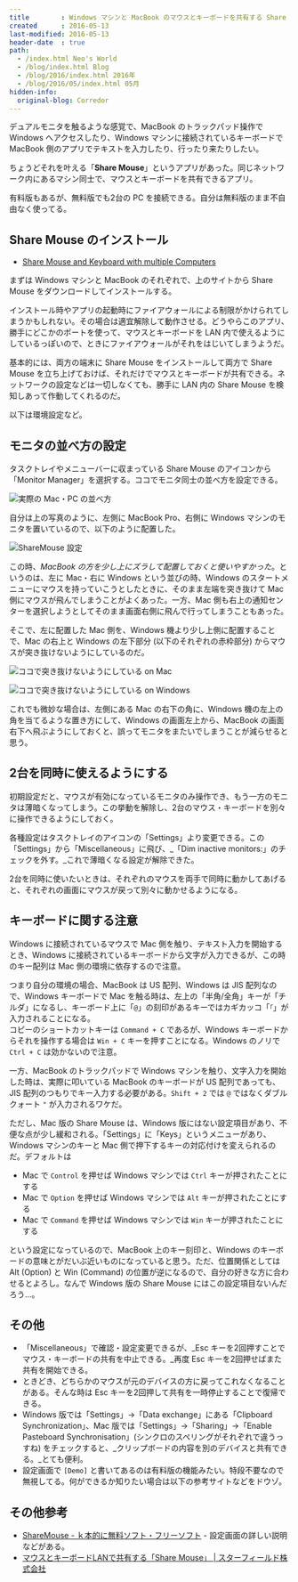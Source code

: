 ```yaml
---
title        : Windows マシンと MacBook のマウスとキーボードを共有する Share Mouse が超絶便利
created      : 2016-05-13
last-modified: 2016-05-13
header-date  : true
path:
  - /index.html Neo's World
  - /blog/index.html Blog
  - /blog/2016/index.html 2016年
  - /blog/2016/05/index.html 05月
hidden-info:
  original-blog: Corredor
---
```


デュアルモニタを触るような感覚で、MacBook のトラックパッド操作で Windows へアクセスしたり、Windows マシンに接続されているキーボードで MacBook 側のアプリでテキストを入力したり、行ったり来たりしたい。

ちょうどそれを叶える「__Share Mouse__」というアプリがあった。同じネットワーク内にあるマシン同士で、マウスとキーボードを共有できるアプリ。

有料版もあるが、無料版でも2台の PC を接続できる。自分は無料版のまま不自由なく使ってる。

## Share Mouse のインストール

- [Share Mouse and Keyboard with multiple Computers](http://www.keyboard-and-mouse-sharing.com/)

まずは Windows マシンと MacBook のそれぞれで、上のサイトから Share Mouse をダウンロードしてインストールする。

インストール時やアプリの起動時にファイアウォールによる制限がかけられてしまうかもしれない。その場合は適宜解除して動作させる。どうやらこのアプリ、勝手にどこかのポートを使って、マウスとキーボードを LAN 内で使えるようにしているっぽいので、ときにファイアウォールがそれをはじいてしまうようだ。

基本的には、両方の端末に Share Mouse をインストールして両方で Share Mouse を立ち上げておけば、それだけでマウスとキーボードが共有できる。ネットワークの設定などは一切しなくても、勝手に LAN 内の Share Mouse を検知しあって作動してくれるのだ。

以下は環境設定など。

## モニタの並べ方の設定

タスクトレイやメニューバーに収まっている Share Mouse のアイコンから「Monitor Manager」を選択する。ココでモニタ同士の並べ方を設定できる。

![実際の Mac・PC の並べ方](./08-01-04.jpg)

自分は上の写真のように、左側に MacBook Pro、右側に Windows マシンのモニタを置いているので、以下のように配置した。

![ShareMouse 設定](13-01-01.png)

この時、_MacBook の方を少し上にズラして配置しておくと使いやすかった_。というのは、左に Mac・右に Windows という並びの時、Windows のスタートメニューにマウスを持っていこうとしたときに、そのまま左端を突き抜けて Mac 側にマウスが飛んでしまうことがよくあった。一方、Mac 側も右上の通知センターを選択しようとしてそのまま画面右側に飛んで行ってしまうこともあった。

そこで、左に配置した Mac 側を、Windows 機より少し上側に配置することで、Mac の右上と Windows の左下部分 (以下のそれぞれの赤枠部分) からマウスが突き抜けないようにしているのだ。

![ココで突き抜けないようにしている on Mac](13-01-02.png)

![ココで突き抜けないようにしている on Windows](13-01-03.png)

これでも微妙な場合は、左側にある Mac の右下の角に、Windows 機の左上の角を当てるような置き方にして、Windows の画面左上から、MacBook の画面右下へ飛ぶようにしておくと、誤ってモニタをまたいでしまうことが減らせると思う。

## 2台を同時に使えるようにする

初期設定だと、マウスが有効になっているモニタのみ操作でき、もう一方のモニタは薄暗くなってしまう。この挙動を解除し、2台のマウス・キーボードを別々に操作できるようにしておく。

各種設定はタスクトレイのアイコンの「Settings」より変更できる。この「Settings」から「Miscellaneous」に飛び、_「Dim inactive monitors:」のチェックを外す。_これで薄暗くなる設定が解除できた。

2台を同時に使いたいときは、それぞれのマウスを両手で同時に動かしてあげると、それぞれの画面にマウスが戻って別々に動かせるようになる。

## キーボードに関する注意

Windows に接続されているマウスで Mac 側を触り、テキスト入力を開始するとき、Windows に接続されているキーボードから文字が入力できるが、この時のキー配列は Mac 側の環境に依存するので注意。

つまり自分の環境の場合、MacBook は US 配列、Windows は JIS 配列なので、Windows キーボードで Mac を触る時は、左上の「半角/全角」キーが「チルダ」になるし、キーボード上に「`@`」の刻印があるキーではカギカッコ「`「`」が入力されることになる。  
コピーのショートカットキーは `Command + C` であるが、Windows キーボードからそれを操作する場合は `Win + C` キーを押すことになる。Windows のノリで `Ctrl + C` は効かないので注意。

一方、MacBook のトラックパッドで Windows マシンを触り、文字入力を開始した時は、実際に叩いている MacBook のキーボードが US 配列であっても、JIS 配列のつもりでキー入力する必要がある。`Shift + 2` では `@` ではなくダブルクォート `"` が入力されるワケだ。

ただし、Mac 版の Share Mouse は、Windows 版にはない設定項目があり、不便な点が少し緩和される。「Settings」に「Keys」というメニューがあり、Windows マシンのキーと Mac 側で押下するキーの対応付けを変えられるのだ。デフォルトは

- Mac で `Control` を押せば Windows マシンでは `Ctrl` キーが押されたことにする
- Mac で `Option` を押せば Windows マシンでは `Alt` キーが押されたことにする
- Mac で `Command` を押せば Windows マシンでは `Win` キーが押されたことにする

という設定になっているので、MacBook 上のキー刻印と、Windows のキーボードの意味とがだいぶ近いものになっていると思う。ただ、位置関係としては Alt (Option) と Win (Command) の位置が逆になるので、自分の好きな方に合わせるとよろし。なんで Windows 版の Share Mouse にはこの設定項目ないんだろう…。

## その他

- 「Miscellaneous」で確認・設定変更できるが、_Esc キーを2回押すことでマウス・キーボードの共有を中止できる。_再度 Esc キーを2回押せばまた共有を開始できる。
- ときどき、どちらかのマウスが元のデバイスの方に戻ってこれなくなることがある。そんな時は Esc キーを2回押して共有を一時停止することで復帰できる。
- Windows 版では「Settings」→「Data exchange」にある「Clipboard Synchronization」、Mac 版では「Settings」→「Sharing」→「Enable Pasteboard Synchronisation」(シンクロのスペリングがそれぞれで違うっすね) をチェックすると、_クリップボードの内容を別のデバイスと共有できる。_とても便利。
- 設定画面で `[Demo]` と書いてあるのは有料版の機能みたい。特段不要なので無視してる。何ができるか知りたい場合は以下の参考サイトなどをドウゾ。

## その他参考

- [ShareMouse - ｋ本的に無料ソフト・フリーソフト](http://www.gigafree.net/internet/remote/sharemouse.html) - 設定画面の詳しい説明などがある。
- [マウスとキーボードLANで共有する「Share Mouse」 | スターフィールド株式会社](http://sterfield.co.jp/officer/%E3%83%9E%E3%82%A6%E3%82%B9%E3%81%A8%E3%82%AD%E3%83%BC%E3%83%9C%E3%83%BC%E3%83%89lan%E3%81%A7%E5%85%B1%E6%9C%89%E3%81%99%E3%82%8B%E3%80%8Cshare-mouse%E3%80%8D/)
